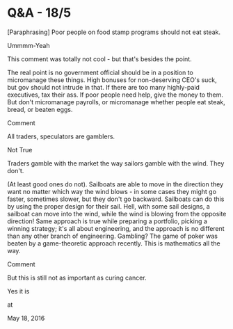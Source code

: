 # Q&A - 18/5
[Paraphrasing] Poor people on food stamp programs should not eat steak.

Ummmm-Yeah

This comment was totally not cool - but that's besides the point.

The real point is no government official should be in a position to micromanage these things. High bonuses for non-deserving CEO's suck, but gov should not intrude in that. If there are too many highly-paid executives, tax their ass. If poor people need help, give the money to them. But don't micromanage payrolls, or micromanage whether people eat steak, bread, or beaten eggs.

Comment

All traders, speculators are gamblers.

Not True

Traders gamble with the market the way sailors gamble with the wind. They don't.

(At least good ones do not). Sailboats are able to move in the direction they want no matter which way the wind blows - in some cases they might go faster, sometimes slower, but they don't go backward. Sailboats can do this by using the proper design for their sail. Hell, with some sail designs, a sailboat can move into the wind, while the wind is blowing from the opposite direction! Same approach is true while preparing a portfolio, picking a winning strategy; it's all about engineering, and the approach is no different than any other branch of engineering. Gambling? The game of poker was beaten by a game-theoretic approach recently. This is mathematics all the way.

Comment

But this is still not as important as curing cancer.

Yes it is








at

May 18, 2016















